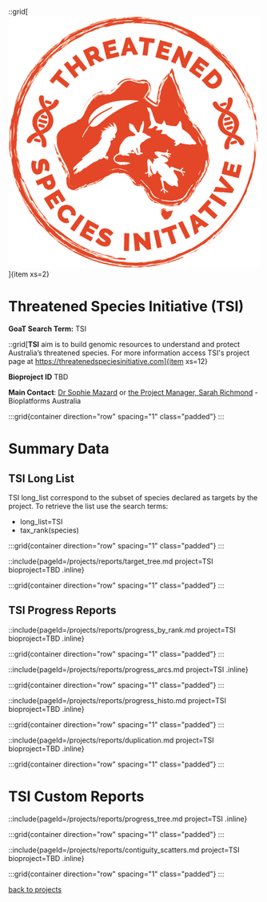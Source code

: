 ::grid[![GoaT](/static/images/TSI_logo.png)]{item xs=2}

# Threatened Species Initiative (TSI)
**GoaT Search Term:** TSI


::grid[**TSI** aim is to build genomic resources to understand and protect Australia’s threatened species. For more information access TSI's project page at https://threatenedspeciesinitiative.com]{item xs=12}

**Bioproject ID** TBD

**Main Contact**: [Dr Sophie Mazard](smazard@bioplatforms.com) or [the Project Manager, Sarah Richmond](srichmond@bioplatforms.com) - Bioplatforms Australia

:::grid{container direction="row" spacing="1" class="padded"}
:::

# Summary Data

## TSI Long List

TSI long_list correspond to the subset of species declared as targets by the project. To retrieve the list use the search terms:

- long_list=TSI
- tax_rank(species)

:::grid{container direction="row" spacing="1" class="padded"}
:::

::include{pageId=/projects/reports/target_tree.md project=TSI bioproject=TBD .inline}

:::grid{container direction="row" spacing="1" class="padded"}
:::

## TSI Progress Reports

::include{pageId=/projects/reports/progress_by_rank.md project=TSI bioproject=TBD .inline}

:::grid{container direction="row" spacing="1" class="padded"}
:::

::include{pageId=/projects/reports/progress_arcs.md project=TSI .inline}

:::grid{container direction="row" spacing="1" class="padded"}
:::

::include{pageId=/projects/reports/progress_histo.md project=TSI bioproject=TBD .inline}

:::grid{container direction="row" spacing="1" class="padded"}
:::

::include{pageId=/projects/reports/duplication.md project=TSI bioproject=TBD .inline}

:::grid{container direction="row" spacing="1" class="padded"}
:::

# TSI Custom Reports

::include{pageId=/projects/reports/progress_tree.md project=TSI .inline}

:::grid{container direction="row" spacing="1" class="padded"}
:::

::include{pageId=/projects/reports/contiguity_scatters.md project=TSI bioproject=TBD .inline}

:::grid{container direction="row" spacing="1" class="padded"}
:::

[back to projects](/projects)


